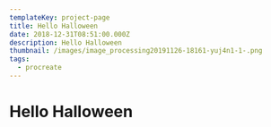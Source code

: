 ```yaml
---
templateKey: project-page
title: Hello Halloween
date: 2018-12-31T08:51:00.000Z
description: Hello Halloween
thumbnail: /images/image_processing20191126-18161-yuj4n1-1-.png
tags:
  - procreate
---
```

# Hello Halloween
